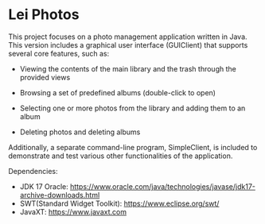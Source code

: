 # Lei Photos

This project focuses on a photo management application written in Java.
This version includes a graphical user interface (GUIClient) that supports several core features, such as:

- Viewing the contents of the main library and the trash through the provided views

- Browsing a set of predefined albums (double-click to open)

- Selecting one or more photos from the library and adding them to an album

- Deleting photos and deleting albums

Additionally, a separate command-line program, SimpleClient, is included to demonstrate and test various other functionalities of the application.


Dependencies:

- JDK 17 Oracle: https://www.oracle.com/java/technologies/javase/jdk17-archive-downloads.html
- SWT(Standard Widget Toolkit): https://www.eclipse.org/swt/
- JavaXT: https://www.javaxt.com
